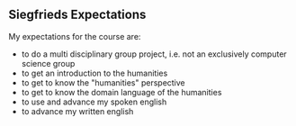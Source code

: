 ## Siegfrieds Expectations

My expectations for the course are:
* to do a multi disciplinary group project, i.e. not an exclusively computer science group
* to get an introduction to the humanities
* to get to know the "humanities" perspective
* to get to know the domain language of the humanities
* to use and advance my spoken english
* to advance my written english
